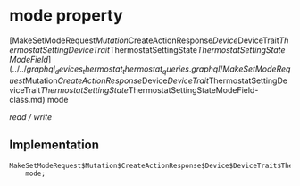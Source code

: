 


# mode property






[MakeSetModeRequest$Mutation$CreateActionResponse$Device$DeviceTrait$ThermostatSettingDeviceTrait$ThermostatSettingState$ThermostatSettingStateModeField](../../graphql_devices_thermostat_thermostat_queries.graphql/MakeSetModeRequest$Mutation$CreateActionResponse$Device$DeviceTrait$ThermostatSettingDeviceTrait$ThermostatSettingState$ThermostatSettingStateModeField-class.md) mode
  
_read / write_






## Implementation

```dart
MakeSetModeRequest$Mutation$CreateActionResponse$Device$DeviceTrait$ThermostatSettingDeviceTrait$ThermostatSettingState$ThermostatSettingStateModeField
    mode;


```







